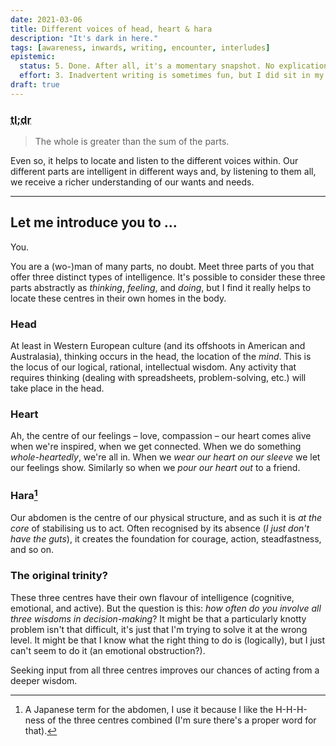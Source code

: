 ```yaml
---
date: 2021-03-06
title: Different voices of head, heart & hara
description: "It's dark in here."
tags: [awareness, inwards, writing, encounter, interludes]
epistemic:
  status: 5. Done. After all, it's a momentary snapshot. No explication required.
  effort: 3. Inadvertent writing is sometimes fun, but I did sit in my room. Alone. For quite some time.
draft: true
---
```


### <abbr title="Too long; didn't read">tl;dr</abbr>

> The whole is greater than the sum of the parts.

Even so, it helps to locate and listen to the different voices within. Our different parts are intelligent in different ways and, by listening to them all, we receive a richer understanding of our wants and needs.

---

## Let me introduce you to ...

You.

You are a (wo-)man of many parts, no doubt. Meet three parts of you that offer three distinct types of intelligence. It's possible to consider these three parts abstractly as _thinking_, _feeling_, and _doing_, but I find it really helps to locate these centres in their own homes in the body.

### Head

At least in Western European culture (and its offshoots in American and Australasia), thinking occurs in the head, the location of the _mind_. This is the locus of our logical, rational, intellectual wisdom. Any activity that requires thinking (dealing with spreadsheets, problem-solving, etc.) will take place in the head.

### Heart

Ah, the centre of our feelings – love, compassion – our heart comes alive when we're inspired, when we get connected. When we do something _whole-heartedly_, we're all in. When we _wear our heart on our sleeve_ we let our feelings show. Similarly so when we _pour our heart out_ to a friend.

### Hara[^fn-hara]

[^fn-hara]: A Japanese term for the abdomen, I use it because I like the H-H-H-ness of the three centres combined (I'm sure there's a proper word for that).

Our abdomen is the centre of our physical structure, and as such it is _at the core_ of stabilising us to act. Often recognised by its absence (_I just don't have the guts_), it creates the foundation for courage, action, steadfastness, and so on.

### The original trinity?

These three centres have their own flavour of intelligence (cognitive, emotional, and active). But the question is this: _how often do you involve all three wisdoms in decision-making_? It might be that a particularly knotty problem isn't that difficult, it's just that I'm trying to solve it at the wrong level. It might be that I know what the right thing to do is (logically), but I just can't seem to do it (an emotional obstruction?).

<!--

We had a serious water leak a while ago, so we now have plumbing, electricity, and re-decorating to deal with. Three specialities. We might be very lucky finding a multi-talented handyperson, but the likelihood is we will need contributions from three domain-specific experts.



Why is our _whole_ being any different?

-->

Seeking input from all three centres improves our chances of acting from a deeper wisdom.
